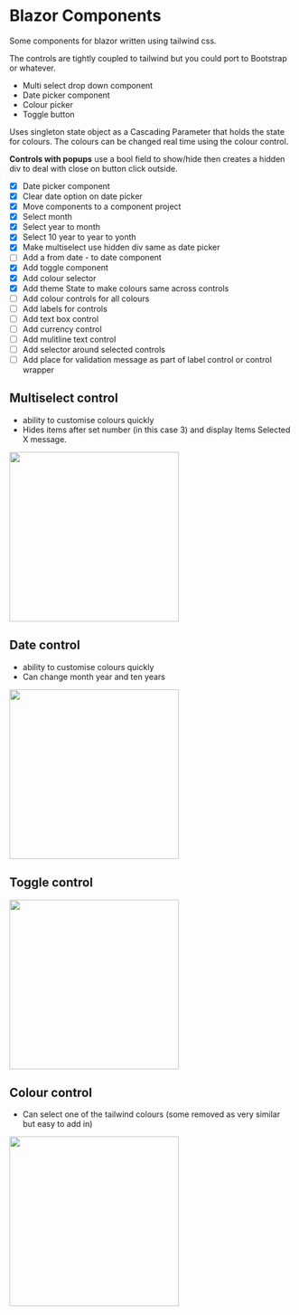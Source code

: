 # Blazor Components
Some components for blazor written using tailwind css.

The controls are tightly coupled to tailwind but you could port to Bootstrap or whatever.

- Multi select drop down component
- Date picker component
- Colour picker
- Toggle button

Uses singleton state object as a Cascading Parameter that holds the state for colours.  The colours can be changed real time using the colour control.

**Controls with popups** use a bool field to show/hide then creates a hidden div to deal with close on button click outside.

- [X] Date picker component
- [X] Clear date option on date picker
- [X] Move components to a component project
- [X] Select month
- [X] Select year to month
- [X] Select 10 year to year to yonth
- [X] Make multiselect use hidden div same as date picker
- [ ] Add a from date - to date component
- [X] Add toggle component
- [X] Add colour selector
- [X] Add theme State to make colours same across controls
- [ ] Add colour controls for all colours
- [ ] Add labels for controls
- [ ] Add text box control
- [ ] Add currency control
- [ ] Add mulitline text control
- [ ] Add selector around selected controls
- [ ] Add place for validation message as part of label control or control wrapper

## Multiselect control

- ability to customise colours quickly
- Hides items after set number (in this case 3) and display Items Selected X message.

<img src="https://github.com/jhollyhomes/BlazorComponents/assets/6323972/f996c6f9-1924-48c8-950b-2193f07c521c" width="300">

## Date control
- ability to customise colours quickly
- Can change month year and ten years

<img src="https://github.com/jhollyhomes/BlazorComponents/assets/6323972/fe70bfed-47bf-4a76-a9f8-dbdfd49be3f4" width="300">

## Toggle control

<img src="https://github.com/jhollyhomes/BlazorComponents/assets/6323972/e56df648-5301-4706-8972-2ae034526a3c" width="300">

## Colour control
- Can select one of the tailwind colours (some removed as very similar but easy to add in)

<img src="https://github.com/jhollyhomes/BlazorComponents/assets/6323972/7b4bca09-a7da-4012-b9d8-b9fe02c72e93" width="300">

